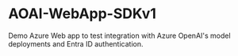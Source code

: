 # AOAI-WebApp-SDKv1
Demo Azure Web app to test integration with Azure OpenAI's model deployments and Entra ID authentication.
